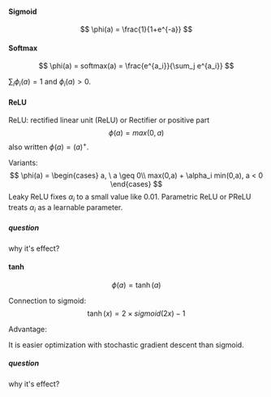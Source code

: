 

#### Sigmoid

$$
\phi(a) = \frac{1}{1+e^{-a}}
$$



#### Softmax

$$
\phi(a) = softmax(a) = \frac{e^{a_i}}{\sum_j e^{a_i}}
$$

$\sum_i \phi_i(a)=1$ and $\phi_i(a) > 0$.





#### ReLU

ReLU:  rectified linear unit (ReLU) or Rectifier or positive part
$$
\phi (a) = max(0,a)
$$
also written $\phi(a)=(a)^+$.

Variants:
$$
\phi(a) = 
\begin{cases}
a,  \ a \geq 0\\
max(0,a) + \alpha_i min(0,a), a < 0
\end{cases}
$$
Leaky ReLU fixes $\alpha_i$ to a small value like 0.01. Parametric ReLU or PReLU treats $\alpha_i$ as a learnable parameter.

##### question

why it's effect?



#### tanh

$$
\phi(a) = \tanh(a)
$$



Connection to sigmoid:
$$
\tanh(x) = 2 \times sigmoid(2x) - 1
$$


Advantage:

It is easier optimization with stochastic gradient descent than sigmoid.

##### question

why it's effect?







